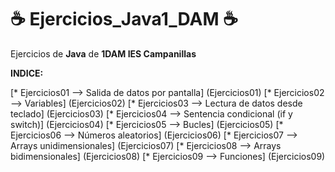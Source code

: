 # :coffee: Ejercicios_Java1_DAM :coffee:

Ejercicios de **Java** de **1DAM IES Campanillas**

**INDICE:**

[* Ejercicios01 --> Salida de datos por pantalla] (Ejercicios01)
[* Ejercicios02 --> Variables] (Ejercicios02)
[* Ejercicios03 --> Lectura de datos desde teclado] (Ejercicios03)
[* Ejercicios04 --> Sentencia condicional (if y switch)] (Ejercicios04)
[* Ejercicios05 --> Bucles] (Ejercicios05)
[* Ejercicios06 --> Números aleatorios] (Ejercicios06)
[* Ejercicios07 --> Arrays unidimensionales] (Ejercicios07)
[* Ejercicios08 --> Arrays bidimensionales] (Ejercicios08)
[* Ejercicios09 --> Funciones] (Ejercicios09)
